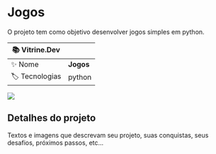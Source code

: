 # Jogos

O projeto tem como objetivo desenvolver jogos simples em python.

| :books: Vitrine.Dev |     |
| -------------  | --- |
| :sparkles: Nome        | **Jogos**
| :label: Tecnologias | python

<!-- Inserir imagem com a #vitrinedev ao final do link -->
![](https://vitrinedev.s3.amazonaws.com/jogos.png#vitrinedev)

## Detalhes do projeto

Textos e imagens que descrevam seu projeto, suas conquistas, seus desafios, próximos passos, etc...
